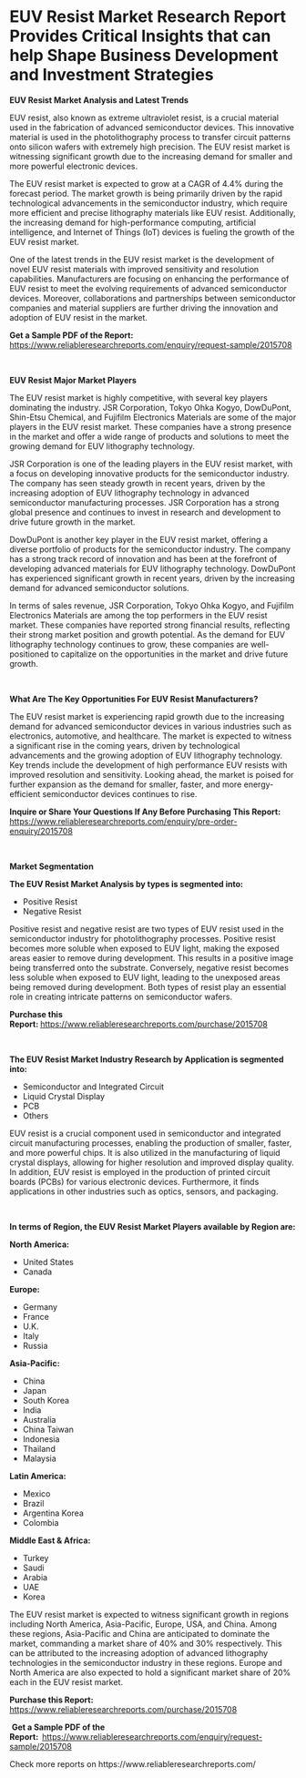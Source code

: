 <p><h1>EUV Resist Market Research Report Provides Critical Insights that can help Shape Business Development and Investment Strategies</h1></p><p><strong>EUV Resist Market Analysis and Latest Trends</strong></p>
<p><p>EUV resist, also known as extreme ultraviolet resist, is a crucial material used in the fabrication of advanced semiconductor devices. This innovative material is used in the photolithography process to transfer circuit patterns onto silicon wafers with extremely high precision. The EUV resist market is witnessing significant growth due to the increasing demand for smaller and more powerful electronic devices.</p><p>The EUV resist market is expected to grow at a CAGR of 4.4% during the forecast period. The market growth is being primarily driven by the rapid technological advancements in the semiconductor industry, which require more efficient and precise lithography materials like EUV resist. Additionally, the increasing demand for high-performance computing, artificial intelligence, and Internet of Things (IoT) devices is fueling the growth of the EUV resist market.</p><p>One of the latest trends in the EUV resist market is the development of novel EUV resist materials with improved sensitivity and resolution capabilities. Manufacturers are focusing on enhancing the performance of EUV resist to meet the evolving requirements of advanced semiconductor devices. Moreover, collaborations and partnerships between semiconductor companies and material suppliers are further driving the innovation and adoption of EUV resist in the market.</p></p>
<p><strong>Get a Sample PDF of the Report:&nbsp;</strong> <a href="https://www.reliableresearchreports.com/enquiry/request-sample/2015708">https://www.reliableresearchreports.com/enquiry/request-sample/2015708</a></p>
<p>&nbsp;</p>
<p><strong>EUV Resist Major Market Players</strong></p>
<p><p>The EUV resist market is highly competitive, with several key players dominating the industry. JSR Corporation, Tokyo Ohka Kogyo, DowDuPont, Shin-Etsu Chemical, and Fujifilm Electronics Materials are some of the major players in the EUV resist market. These companies have a strong presence in the market and offer a wide range of products and solutions to meet the growing demand for EUV lithography technology.</p><p>JSR Corporation is one of the leading players in the EUV resist market, with a focus on developing innovative products for the semiconductor industry. The company has seen steady growth in recent years, driven by the increasing adoption of EUV lithography technology in advanced semiconductor manufacturing processes. JSR Corporation has a strong global presence and continues to invest in research and development to drive future growth in the market.</p><p>DowDuPont is another key player in the EUV resist market, offering a diverse portfolio of products for the semiconductor industry. The company has a strong track record of innovation and has been at the forefront of developing advanced materials for EUV lithography technology. DowDuPont has experienced significant growth in recent years, driven by the increasing demand for advanced semiconductor solutions.</p><p>In terms of sales revenue, JSR Corporation, Tokyo Ohka Kogyo, and Fujifilm Electronics Materials are among the top performers in the EUV resist market. These companies have reported strong financial results, reflecting their strong market position and growth potential. As the demand for EUV lithography technology continues to grow, these companies are well-positioned to capitalize on the opportunities in the market and drive future growth.</p></p>
<p>&nbsp;</p>
<p><strong>What Are The Key Opportunities For EUV Resist Manufacturers?</strong></p>
<p><p>The EUV resist market is experiencing rapid growth due to the increasing demand for advanced semiconductor devices in various industries such as electronics, automotive, and healthcare. The market is expected to witness a significant rise in the coming years, driven by technological advancements and the growing adoption of EUV lithography technology. Key trends include the development of high performance EUV resists with improved resolution and sensitivity. Looking ahead, the market is poised for further expansion as the demand for smaller, faster, and more energy-efficient semiconductor devices continues to rise.</p></p>
<p><strong>Inquire or Share Your Questions If Any Before Purchasing This Report:</strong> <a href="https://www.reliableresearchreports.com/enquiry/pre-order-enquiry/2015708">https://www.reliableresearchreports.com/enquiry/pre-order-enquiry/2015708</a></p>
<p>&nbsp;</p>
<p><strong>Market Segmentation</strong></p>
<p><strong>The EUV Resist Market Analysis by types is segmented into:</strong></p>
<p><ul><li>Positive Resist</li><li>Negative Resist</li></ul></p>
<p><p>Positive resist and negative resist are two types of EUV resist used in the semiconductor industry for photolithography processes. Positive resist becomes more soluble when exposed to EUV light, making the exposed areas easier to remove during development. This results in a positive image being transferred onto the substrate. Conversely, negative resist becomes less soluble when exposed to EUV light, leading to the unexposed areas being removed during development. Both types of resist play an essential role in creating intricate patterns on semiconductor wafers.</p></p>
<p><strong>Purchase this Report:&nbsp;</strong><a href="https://www.reliableresearchreports.com/purchase/2015708">https://www.reliableresearchreports.com/purchase/2015708</a></p>
<p>&nbsp;</p>
<p><strong>The EUV Resist Market Industry Research by Application is segmented into:</strong></p>
<p><ul><li>Semiconductor and Integrated Circuit</li><li>Liquid Crystal Display</li><li>PCB</li><li>Others</li></ul></p>
<p><p>EUV resist is a crucial component used in semiconductor and integrated circuit manufacturing processes, enabling the production of smaller, faster, and more powerful chips. It is also utilized in the manufacturing of liquid crystal displays, allowing for higher resolution and improved display quality. In addition, EUV resist is employed in the production of printed circuit boards (PCBs) for various electronic devices. Furthermore, it finds applications in other industries such as optics, sensors, and packaging.</p></p>
<p>&nbsp;</p>
<p><strong>In terms of Region, the EUV Resist Market Players available by Region are:</strong></p>
<p>
    <p> <strong> North America: </strong>
        <ul>
            <li>United States</li>
            <li>Canada</li>
        </ul>
        </p> 
    <p> <strong> Europe: </strong>
        <ul>
            <li>Germany</li>
            <li>France</li>
            <li>U.K.</li>
            <li>Italy</li>
            <li>Russia</li>
        </ul>
        </p> 
    <p> <strong> Asia-Pacific: </strong>
        <ul>
            <li>China</li>
            <li>Japan</li>
            <li>South Korea</li>
            <li>India</li>
            <li>Australia</li>
            <li>China Taiwan</li>
            <li>Indonesia</li>
            <li>Thailand</li>
            <li>Malaysia</li>
        </ul>
        </p> 
    <p> <strong> Latin America: </strong>
        <ul>
            <li>Mexico</li>
            <li>Brazil</li>
            <li>Argentina Korea</li>
            <li>Colombia</li>
        </ul>
        </p> 
    <p> <strong> Middle East & Africa: </strong>
        <ul>
            <li>Turkey</li>
            <li>Saudi</li>
            <li>Arabia</li>
            <li>UAE</li>
            <li>Korea</li>
        </ul>
    </p>
    </p>
<p><p>The EUV resist market is expected to witness significant growth in regions including North America, Asia-Pacific, Europe, USA, and China. Among these regions, Asia-Pacific and China are anticipated to dominate the market, commanding a market share of 40% and 30% respectively. This can be attributed to the increasing adoption of advanced lithography technologies in the semiconductor industry in these regions. Europe and North America are also expected to hold a significant market share of 20% each in the EUV resist market.</p></p>
<p><strong>Purchase this Report: </strong><a href="https://www.reliableresearchreports.com/purchase/2015708">https://www.reliableresearchreports.com/purchase/2015708</a></p>
<p>&nbsp;<strong>Get a Sample PDF of the Report:&nbsp;&nbsp;</strong><a href="https://www.reliableresearchreports.com/enquiry/request-sample/2015708">https://www.reliableresearchreports.com/enquiry/request-sample/2015708</a></p>
<p><strong></strong></p>
<p>Check more reports on https://www.reliableresearchreports.com/</p>